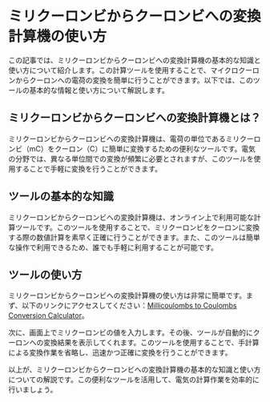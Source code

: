 ミリクーロンビからクーロンビへの変換計算機の使い方
=========================

この記事では、ミリクーロンビからクーロンビへの変換計算機の基本的な知識と使い方について紹介します。この計算ツールを使用することで、マイクロクーロンからクーロンへの電荷の変換を簡単に行うことができます。以下では、このツールの基本的な情報と使い方について解説します。

ミリクーロンビからクーロンビへの変換計算機とは？
------------------------

ミリクーロンビからクーロンビへの変換計算機は、電荷の単位であるミリクーロンビ（mC）をクーロン（C）に簡単に変換するための便利なツールです。電気の分野では、異なる単位間での変換が頻繁に必要とされますが、このツールを使用することで手軽に変換を行うことができます。

ツールの基本的な知識
----------

ミリクーロンビからクーロンビへの変換計算機は、オンライン上で利用可能な計算ツールです。このツールを使用することで、ミリクーロンビをクーロンに変換する際の数値計算を素早く正確に行うことができます。また、このツールは簡単な操作で利用できるため、誰でも手軽に利用することが可能です。

ツールの使い方
-------

ミリクーロンビからクーロンビへの変換計算機の使い方は非常に簡単です。まず、以下のリンクにアクセスしてください：[Millicoulombs to Coulombs Conversion Calculator](https://www.onlinecalculatorsfree.com/ja/convert/millicoulomb-to-coulomb.html)。

次に、画面上でミリクーロンビの値を入力します。その後、ツールが自動的にクーロンへの変換結果を表示してくれます。このツールを使用することで、手計算による変換作業を省略し、迅速かつ正確に変換を行うことができます。

以上が、ミリクーロンビからクーロンビへの変換計算機の基本的な知識と使い方についての解説です。この便利なツールを活用して、電気の計算作業を効率的に行いましょう。